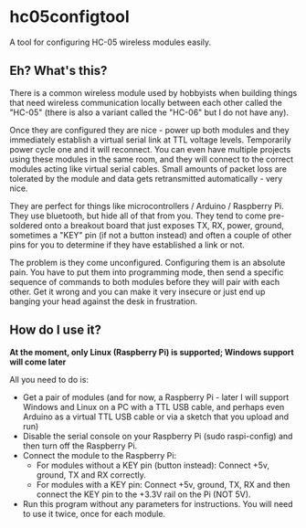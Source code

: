 # hc05configtool
A tool for configuring HC-05 wireless modules easily.

## Eh? What's this?
There is a common wireless module used by hobbyists when building things that need wireless communication locally between each other called the "HC-05" (there is also a variant called the "HC-06" but I do not have any).

Once they are configured they are nice - power up both modules and they immediately establish a virtual serial link at TTL voltage levels. Temporarily power cycle one and it will reconnect. You can even have multiple projects using these modules in the same room, and they will connect to the correct modules acting like virtual serial cables. Small amounts of packet loss are tolerated by the module and data gets retransmitted automatically - very nice.

They are perfect for things like microcontrollers / Arduino / Raspberry Pi. They use bluetooth, but hide all of that from you. They tend to come pre-soldered onto a breakout board that just exposes TX, RX, power, ground, sometimes a "KEY" pin (if not a button instead) and often a couple of other pins for you to determine if they have established a link or not. 

The problem is they come unconfigured. Configuring them is an absolute pain. You have to put them into programming mode, then send a specific sequence of commands to both modules before they will pair with each other. Get it wrong and you can make it very insecure or just end up banging your head against the desk in frustration.

## How do I use it?
__At the moment, only Linux (Raspberry Pi) is supported; Windows support will come later__

All you need to do is:
* Get a pair of modules (and for now, a Raspberry Pi - later I will support Windows and Linux on a PC with a TTL USB cable, and perhaps even Arduino as a virtual TTL USB cable or via a sketch that you upload and run)
* Disable the serial console on your Raspberry Pi (sudo raspi-config) and then turn off the Raspberry Pi.
* Connect the module to the Raspberry Pi:
  * For modules without a KEY pin (button instead): Connect +5v, ground, TX and RX correctly.
  * For modules with a KEY pin: Connect +5v, ground, TX, RX and then connect the KEY pin to the +3.3V rail on the Pi (NOT 5V).
* Run this program without any parameters for instructions. You will need to use it twice, once for each module.
